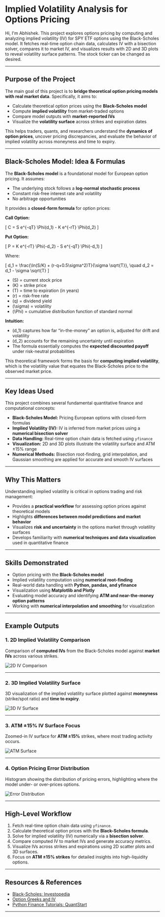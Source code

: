 # Implied Volatility Analysis for Options Pricing

Hi, I'm Abhishek. This project explores options pricing by computing and analyzing implied volatility (IV) for SPY ETF options using the Black-Scholes model. It fetches real-time option chain data, calculates IV with a bisection solver, compares it to market IV, and visualizes results with 2D and 3D plots to reveal volatility surface patterns. The stock ticker can be changed as desired.

---

## Purpose of the Project

The main goal of this project is to **bridge theoretical option pricing models with real market data**. Specifically, it aims to:

* Calculate theoretical option prices using the **Black-Scholes model**  
* Compute **implied volatility** from market-traded options  
* Compare model outputs with **market-reported IVs**  
* Visualize the **volatility surface** across strikes and expiration dates  

This helps traders, quants, and researchers understand the **dynamics of option prices**, uncover pricing discrepancies, and evaluate the behavior of implied volatility across moneyness and time to expiry.

---

## Black-Scholes Model: Idea & Formulas

The **Black-Scholes model** is a foundational model for European option pricing. It assumes:

* The underlying stock follows a **log-normal stochastic process**  
* Constant risk-free interest rate and volatility  
* No arbitrage opportunities  

It provides a **closed-form formula** for option prices:

**Call Option:**

\[
C = S e^{-qT} \Phi(d_1) - K e^{-rT} \Phi(d_2)
\]

**Put Option:**

\[
P = K e^{-rT} \Phi(-d_2) - S e^{-qT} \Phi(-d_1)
\]

Where:

\[
d_1 = \frac{\ln(S/K) + (r-q+0.5\sigma^2)T}{\sigma \sqrt{T}}, \quad d_2 = d_1 - \sigma \sqrt{T}
\]

- \(S\) = current stock price  
- \(K\) = strike price  
- \(T\) = time to expiration (in years)  
- \(r\) = risk-free rate  
- \(q\) = dividend yield  
- \(\sigma\) = volatility  
- \(\Phi\) = cumulative distribution function of standard normal  

**Intuition:**  

* \(d_1\) captures how far “in-the-money” an option is, adjusted for drift and volatility  
* \(d_2\) accounts for the remaining uncertainty until expiration  
* The formula essentially computes the **expected discounted payoff** under risk-neutral probabilities  

This theoretical framework forms the basis for **computing implied volatility**, which is the volatility value that equates the Black-Scholes price to the observed market price.

---

## Key Ideas Used

This project combines several fundamental quantitative finance and computational concepts:

* **Black-Scholes Model:** Pricing European options with closed-form formulas  
* **Implied Volatility (IV):** IV is inferred from market prices using a **numerical bisection solver**  
* **Data Handling:** Real-time option chain data is fetched using `yfinance`  
* **Visualization:** 2D and 3D plots illustrate the volatility surface and ATM ±15% range  
* **Numerical Methods:** Bisection root-finding, grid interpolation, and Gaussian smoothing are applied for accurate and smooth IV surfaces  

---

## Why This Matters

Understanding implied volatility is critical in options trading and risk management:

* Provides a **practical workflow** for assessing option prices against theoretical models  
* Highlights **differences between model predictions and market behavior**  
* Visualizes **risk and uncertainty** in the options market through volatility surfaces  
* Develops familiarity with **numerical techniques and data visualization** used in quantitative finance  

---

## Skills Demonstrated

* Option pricing with the **Black-Scholes model**  
* Implied volatility computation using **numerical root-finding**  
* Real-world data handling with **Python, pandas, and yfinance**  
* Visualization using **Matplotlib and Plotly**  
* Evaluating model accuracy and identifying **ATM and near-the-money option patterns**  
* Working with **numerical interpolation and smoothing** for visualization  

---

## Example Outputs

### 1. 2D Implied Volatility Comparison

Comparison of **computed IVs** from the Black-Scholes model against **market IVs** across various strikes.  

![2D IV Comparison](images/iv_comparison.png)

---

### 2. 3D Implied Volatility Surface

3D visualization of the implied volatility surface plotted against **moneyness** (strike/spot ratio) and **time to expiry**.  

![3D IV Surface](images/iv_surface.png)

---

### 3. ATM ±15% IV Surface Focus

Zoomed-in IV surface for **ATM ±15%** strikes, where most trading activity occurs.  

![ATM Surface](images/atm_surface.png)

---

### 4. Option Pricing Error Distribution

Histogram showing the distribution of pricing errors, highlighting where the model under- or over-prices options.  

![Error Distribution](images/price_error_hist.png)

---

## High-Level Workflow

1. Fetch real-time option chain data using `yfinance`.  
2. Calculate theoretical option prices with the **Black-Scholes formula**.  
3. Solve for implied volatility (IV) numerically via a **bisection solver**.  
4. Compare computed IV to market IVs and generate accuracy metrics.  
5. Visualize IVs across strikes and expirations using 2D scatter plots and 3D surfaces.  
6. Focus on **ATM ±15% strikes** for detailed insights into high-liquidity options.  

---

## Resources & References

* [Black-Scholes: Investopedia](https://www.investopedia.com/terms/b/blackscholes.asp)  
* [Option Greeks and IV](https://www.optionsplaybook.com/)  
* [Python Finance Tutorials: QuantStart](https://www.quantstart.com/articles/)  

---